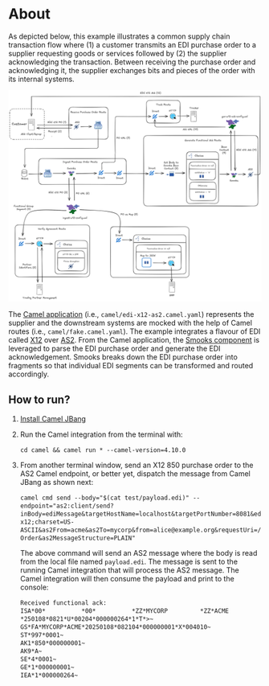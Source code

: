 About
=====

As depicted below, this example illustrates a common supply chain transaction flow where (1) a customer transmits an EDI purchase order to a supplier requesting goods or services followed by (2) the supplier acknowledging the transaction. Between receiving the purchase order and acknowledging it, the supplier exchanges bits and pieces of the order with its internal systems.

![EDI X12 over AS2 with Camel & Smooks](docs/images/edi-x12-as2-camel-smooks.png)

The [Camel application](https://camel.apache.org/) (i.e., `camel/edi-x12-as2.camel.yaml`) represents the supplier and the downstream systems are mocked with the help of Camel routes (i.e., `camel/fake.camel.yaml`). The example integrates a flavour of EDI called [X12](https://x12.org) over [AS2](https://camel.apache.org/components/next/as2-component.html). From the Camel application, the [Smooks component](https://camel.apache.org/components/next/smooks-component.html) is leveraged to parse the EDI purchase order and generate the EDI acknowledgement. Smooks breaks down the EDI purchase order into fragments so that individual EDI segments can be transformed and routed accordingly.

## How to run?

1. [Install Camel JBang](https://camel.apache.org/manual/camel-jbang.html#_installation)
2. Run the Camel integration from the terminal with:
    ```shell
    cd camel && camel run * --camel-version=4.10.0
    ```
3. From another terminal window, send an X12 850 purchase order to the AS2 Camel endpoint, or better yet, dispatch the message from Camel JBang as shown next:
    ```shell
    camel cmd send --body="$(cat test/payload.edi)" --endpoint="as2:client/send?inBody=ediMessage&targetHostName=localhost&targetPortNumber=8081&ediMessageContentType=application/edi-x12;charset=US-ASCII&as2From=acme&as2To=mycorp&from=alice@example.org&requestUri=/mycorp/orders&subject=Purchase Order&as2MessageStructure=PLAIN"
    ```

    The above command will send an AS2 message where the body is read from the local file named `payload.edi`. The message is sent to the running Camel integration that will process the AS2 message. The Camel integration will then consume the payload and print to the console:
    
    ```shell
    Received functional ack:
    ISA*00*          *00*          *ZZ*MYCORP         *ZZ*ACME           *250108*0821*U*00204*000000264*1*T*>~
    GS*FA*MYCORP*ACME*20250108*082104*000000001*X*004010~
    ST*997*0001~
    AK1*850*000000001~
    AK9*A~
    SE*4*0001~
    GE*1*000000001~
    IEA*1*000000264~
    ```